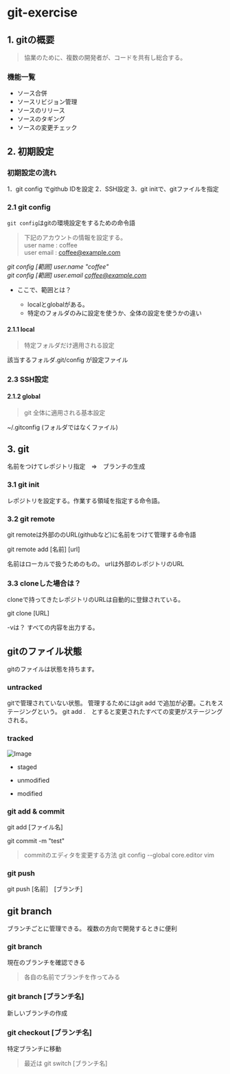 # git-exercise

## 1. gitの概要
> 協業のために、複数の開発者が、コードを共有し総合する。

### 機能一覧
* ソース合併
* ソースリビジョン管理
* ソースのリリース
* ソースのタギング
* ソースの変更チェック

## 2. 初期設定

### 初期設定の流れ
1．git config でgithub IDを設定
2．SSH設定
3．git initで、gitファイルを指定

### 2.1 git config 
```git config```はgitの環境設定をするための命令語

> 下記のアカウントの情報を設定する。   
> user name : coffee   
> user email : coffee@example.com   

*git config [範囲] user.name "coffee"*   
*git config [範囲] user.email coffee@example.com*

* ここで、範囲とは？ 

    * localとglobalがある。
    * 特定のフォルダのみに設定を使うか、全体の設定を使うかの違い
#### 2.1.1 local
> 特定フォルダだけ適用される設定   

該当するフォルダ.git/config が設定ファイル

### 2.3 SSH設定

#### 2.1.2 global
> git 全体に適用される基本設定   

~/.gitconfig (フォルダではなくファイル)

## 3. git 

名前をつけてレポジトリ指定　⇒　ブランチの生成

### 3.1 git init

レポジトリを設定する。作業する領域を指定する命令語。
### 3.2 git remote

git remoteは外部ののURL(githubなど)に名前をつけて管理する命令語

git remote add [名前] [url]

名前はローカルで扱うためのもの。
urlは外部のレポジトリのURL
### 3.3 cloneした場合は？

cloneで持ってきたレポジトリのURLは自動的に登録されている。

git clone [URL]

-vは？
すべての内容を出力する。

## gitのファイル状態

gitのファイルは状態を持ちます。

### untracked
gitで管理されていない状態。
管理するためにはgit add で追加が必要。これをステージングという。
git add .　とすると変更されたすべての変更がステージングされる。

### tracked
![Image](https://github.com/user-attachments/assets/8474f183-a9c5-4d1f-b87a-3719a8fb5888)
* staged   


* unmodified


* modified



### git add & commit

git add [ファイル名]

git commit -m "test"

> commitのエディタを変更する方法
git config --global core.editor vim

### git push

git push [名前]　[ブランチ]

## git branch

ブランチごとに管理できる。
複数の方向で開発するときに便利

### git branch
現在のブランチを確認できる

> 各自の名前でブランチを作ってみる

### git branch [ブランチ名]

新しいブランチの作成

### git checkout [ブランチ名]
特定ブランチに移動
> 最近は git switch [ブランチ名]





